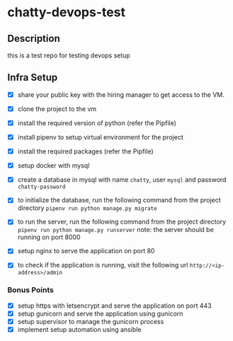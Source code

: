 # chatty-devops-test

## Description
this is a test repo for testing devops setup

## Infra Setup
- [x] share your public key with the hiring manager to get access to the VM.

- [x] clone the project to the vm
- [x] install the required version of python (refer the Pipfile)
- [x] install pipenv to setup virtual environment for the project
- [x] install the required packages (refer the Pipfile)

- [x] setup docker with mysql
- [x] create a database in mysql with name `chatty`, user `mysql` and password `chatty-password`

- [x] to initialize the database, run the following command from the project directory
```pipenv run python manage.py migrate```
- [x] to run the server, run the following command from the project directory
```pipenv run python manage.py runserver```
note: the server should be running on port 8000

- [x] setup nginx to serve the application on port 80
- [x] to check if the application is running, visit the following url
```http://<ip-address>/admin```

### Bonus Points
- [x] setup https with letsencrypt and serve the application on port 443
- [x] setup gunicorn and serve the application using gunicorn
- [x] setup supervisor to manage the gunicorn process
- [x] implement setup automation using ansible
